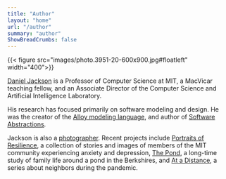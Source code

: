 ```yaml
---
title: "Author"
layout: "home"
url: "/author"
summary: "author"
ShowBreadCrumbs: false
---
```



{{< figure src="images/photo.3951-20-600x900.jpg#floatleft" width="400">}}

[Daniel Jackson](https://people.csail.mit.edu/dnj) is a Professor of Computer Science at MIT, a MacVicar teaching fellow, and an Associate Director of the Computer Science and Artificial Intelligence Laboratory.

His research has focused primarily on software modeling and design. He was the creator of the [Alloy modeling language](https://alloytools.org), and author of [Software Abstractions](https://mitpress.mit.edu/books/software-abstractions-revised-edition).

Jackson is also a [photographer](https://dnj.photo). Recent projects include [Portraits of Resilience](https://www.portraitsofresilience.com), a collection of stories and images of members of the MIT community experiencing anxiety and depression, [The Pond](https://dnj.photo/projects/pond), a long-time study of family life around a pond in the Berkshires, and [At a Distance](https://dnj.photo/projects/distance), a series about neighbors during the pandemic.